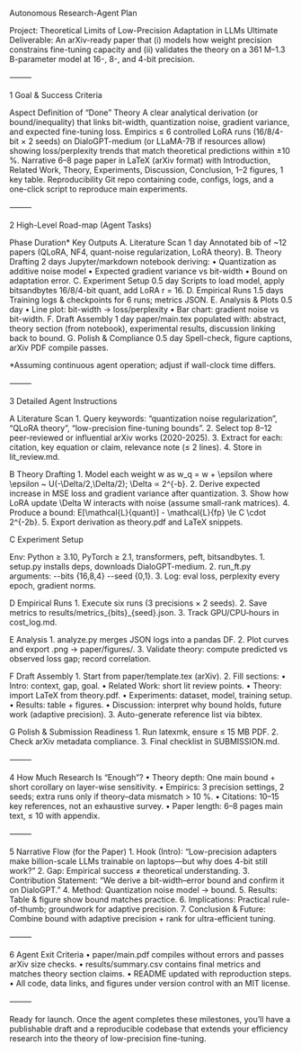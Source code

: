 Autonomous Research-Agent Plan

Project: Theoretical Limits of Low-Precision Adaptation in LLMs
Ultimate Deliverable: An arXiv-ready paper that (i) models how weight precision constrains fine-tuning capacity and (ii) validates the theory on a 361 M–1.3 B-parameter model at 16-, 8-, and 4-bit precision.

⸻

1  Goal & Success Criteria

Aspect	Definition of “Done”
Theory	A clear analytical derivation (or bound/inequality) that links bit-width, quantization noise, gradient variance, and expected fine-tuning loss.
Empirics	≤ 6 controlled LoRA runs (16/8/4-bit × 2 seeds) on DialoGPT-medium (or LLaMA-7B if resources allow) showing loss/perplexity trends that match theoretical predictions within ±10 %.
Narrative	6–8 page paper in LaTeX (arXiv format) with Introduction, Related Work, Theory, Experiments, Discussion, Conclusion, 1–2 figures, 1 key table.
Reproducibility	Git repo containing code, configs, logs, and a one-click script to reproduce main experiments.


⸻

2  High-Level Road-map (Agent Tasks)

Phase	Duration*	Key Outputs
A. Literature Scan	1 day	Annotated bib of ~12 papers (QLoRA, NF4, quant-noise regularization, LoRA theory).
B. Theory Drafting	2 days	Jupyter/markdown notebook deriving: • Quantization as additive noise model • Expected gradient variance vs bit-width • Bound on adaptation error.
C. Experiment Setup	0.5 day	Scripts to load model, apply bitsandbytes 16/8/4-bit quant, add LoRA r = 16.
D. Empirical Runs	1.5 days	Training logs & checkpoints for 6 runs; metrics JSON.
E. Analysis & Plots	0.5 day	• Line plot: bit-width → loss/perplexity • Bar chart: gradient noise vs bit-width.
F. Draft Assembly	1 day	paper/main.tex populated with: abstract, theory section (from notebook), experimental results, discussion linking back to bound.
G. Polish & Compliance	0.5 day	Spell-check, figure captions, arXiv PDF compile passes.

*Assuming continuous agent operation; adjust if wall-clock time differs.

⸻

3  Detailed Agent Instructions

A  Literature Scan
	1.	Query keywords: “quantization noise regularization”, “QLoRA theory”, “low-precision fine-tuning bounds”.
	2.	Select top 8–12 peer-reviewed or influential arXiv works (2020-2025).
	3.	Extract for each: citation, key equation or claim, relevance note (≤ 2 lines).
	4.	Store in lit_review.md.

B  Theory Drafting
	1.	Model each weight w as w_q = w + \epsilon where \epsilon ~ U(-\Delta/2,\Delta/2); \Delta ∝ 2^{-b}.
	2.	Derive expected increase in MSE loss and gradient variance after quantization.
	3.	Show how LoRA update \Delta W interacts with noise (assume small-rank matrices).
	4.	Produce a bound: E[\mathcal{L}{quant}] - \mathcal{L}{fp} \le C \cdot 2^{-2b}.
	5.	Export derivation as theory.pdf and LaTeX snippets.

C  Experiment Setup

Env: Python ≥ 3.10, PyTorch ≥ 2.1, transformers, peft, bitsandbytes.
	1.	setup.py installs deps, downloads DialoGPT-medium.
	2.	run_ft.py arguments: --bits {16,8,4} --seed {0,1}.
	3.	Log: eval loss, perplexity every epoch, gradient norms.

D  Empirical Runs
	1.	Execute six runs (3 precisions × 2 seeds).
	2.	Save metrics to results/metrics_{bits}_{seed}.json.
	3.	Track GPU/CPU‐hours in cost_log.md.

E  Analysis
	1.	analyze.py merges JSON logs into a pandas DF.
	2.	Plot curves and export .png → paper/figures/.
	3.	Validate theory: compute predicted vs observed loss gap; record correlation.

F  Draft Assembly
	1.	Start from paper/template.tex (arXiv).
	2.	Fill sections:
	•	Intro: context, gap, goal.
	•	Related Work: short lit review points.
	•	Theory: import LaTeX from theory.pdf.
	•	Experiments: dataset, model, training setup.
	•	Results: table + figures.
	•	Discussion: interpret why bound holds, future work (adaptive precision).
	3.	Auto-generate reference list via bibtex.

G  Polish & Submission Readiness
	1.	Run latexmk, ensure ≤ 15 MB PDF.
	2.	Check arXiv metadata compliance.
	3.	Final checklist in SUBMISSION.md.

⸻

4  How Much Research Is “Enough”?
	•	Theory depth: One main bound + short corollary on layer-wise sensitivity.
	•	Empirics: 3 precision settings, 2 seeds; extra runs only if theory–data mismatch > 10 %.
	•	Citations: 10–15 key references, not an exhaustive survey.
	•	Paper length: 6–8 pages main text, ≤ 10 with appendix.

⸻

5  Narrative Flow (for the Paper)
	1.	Hook (Intro): “Low-precision adapters make billion-scale LLMs trainable on laptops—but why does 4-bit still work?”
	2.	Gap: Empirical success ≠ theoretical understanding.
	3.	Contribution Statement: “We derive a bit-width–error bound and confirm it on DialoGPT.”
	4.	Method: Quantization noise model → bound.
	5.	Results: Table & figure show bound matches practice.
	6.	Implications: Practical rule-of-thumb; groundwork for adaptive precision.
	7.	Conclusion & Future: Combine bound with adaptive precision + rank for ultra-efficient tuning.

⸻

6  Agent Exit Criteria
	•	paper/main.pdf compiles without errors and passes arXiv size checks.
	•	results/summary.csv contains final metrics and matches theory section claims.
	•	README updated with reproduction steps.
	•	All code, data links, and figures under version control with an MIT license.

⸻

Ready for launch. Once the agent completes these milestones, you’ll have a publishable draft and a reproducible codebase that extends your efficiency research into the theory of low-precision fine-tuning.